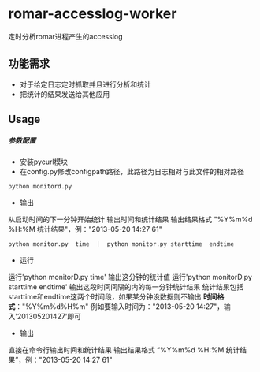 romar-accesslog-worker
======================

定时分析romar进程产生的accesslog
## 功能需求
* 对于给定日志定时抓取并且进行分析和统计
* 把统计的结果发送给其他应用

## Usage

##### 参数配置

* 安装pycurl模块
* 在config.py修改configpath路径，此路径为日志相对与此文件的相对路径

```python
python monitord.py
```

* 输出

从启动时间的下一分钟开始统计
输出时间和统计结果 输出结果格式 "%Y%m%d %H:%M 统计结果"，例："2013-05-20 14:27 61"  

```python
python monitor.py  time  |  python monitor.py starttime  endtime
```

* 运行

运行'python monitorD.py time' 输出这分钟的统计值 
运行'python monitorD.py starttime endtime' 输出这段时间间隔的内的每一分钟统计结果
统计结果包括starttime和endtime这两个时间段，如果某分钟没数据则不输出
**时间格式**："%Y%m%d%H%m"  例如要输入时间为："2013-05-20 14:27"，输入'201305201427'即可 

* 输出

直接在命令行输出时间和统计结果 输出结果格式 “%Y%m%d %H:%M 统计结果”，例："2013-05-20 14:27  61" 